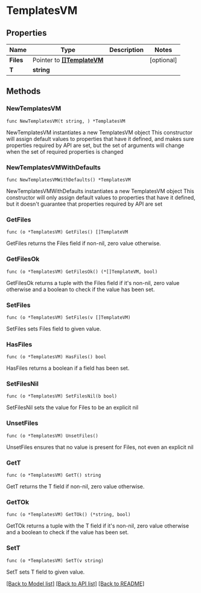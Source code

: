 # TemplatesVM

## Properties

Name | Type | Description | Notes
------------ | ------------- | ------------- | -------------
**Files** | Pointer to [**[]TemplateVM**](TemplateVM.md) |  | [optional] 
**T** | **string** |  | 

## Methods

### NewTemplatesVM

`func NewTemplatesVM(t string, ) *TemplatesVM`

NewTemplatesVM instantiates a new TemplatesVM object
This constructor will assign default values to properties that have it defined,
and makes sure properties required by API are set, but the set of arguments
will change when the set of required properties is changed

### NewTemplatesVMWithDefaults

`func NewTemplatesVMWithDefaults() *TemplatesVM`

NewTemplatesVMWithDefaults instantiates a new TemplatesVM object
This constructor will only assign default values to properties that have it defined,
but it doesn't guarantee that properties required by API are set

### GetFiles

`func (o *TemplatesVM) GetFiles() []TemplateVM`

GetFiles returns the Files field if non-nil, zero value otherwise.

### GetFilesOk

`func (o *TemplatesVM) GetFilesOk() (*[]TemplateVM, bool)`

GetFilesOk returns a tuple with the Files field if it's non-nil, zero value otherwise
and a boolean to check if the value has been set.

### SetFiles

`func (o *TemplatesVM) SetFiles(v []TemplateVM)`

SetFiles sets Files field to given value.

### HasFiles

`func (o *TemplatesVM) HasFiles() bool`

HasFiles returns a boolean if a field has been set.

### SetFilesNil

`func (o *TemplatesVM) SetFilesNil(b bool)`

 SetFilesNil sets the value for Files to be an explicit nil

### UnsetFiles
`func (o *TemplatesVM) UnsetFiles()`

UnsetFiles ensures that no value is present for Files, not even an explicit nil
### GetT

`func (o *TemplatesVM) GetT() string`

GetT returns the T field if non-nil, zero value otherwise.

### GetTOk

`func (o *TemplatesVM) GetTOk() (*string, bool)`

GetTOk returns a tuple with the T field if it's non-nil, zero value otherwise
and a boolean to check if the value has been set.

### SetT

`func (o *TemplatesVM) SetT(v string)`

SetT sets T field to given value.



[[Back to Model list]](../README.md#documentation-for-models) [[Back to API list]](../README.md#documentation-for-api-endpoints) [[Back to README]](../README.md)



